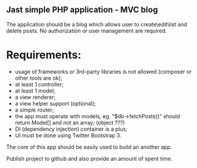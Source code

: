 Jast simple PHP application - MVC blog 
--------------------------------------

The application should be a blog which allows user to create\edit\list and delete posts. 
No authorization or user management are required.

# Requirements:
- usage of frameworks or 3rd-party libraries is not allowed (composer or other tools are ok);
- at least 1 controller;
- at least 1 model;
- a view renderer;
- a view helper support (optional);
- a simple router;
- the app must operate with models, eg. "$db->fetchPosts()" should return Model[] and not an array; (object ???)
- DI (dependency injection) container is a plus;
- UI must be done using Twitter Bootstrap 3.

The core of this app should be easily used to build an another app.

Publish project to github and also provide an amount of spent time.

